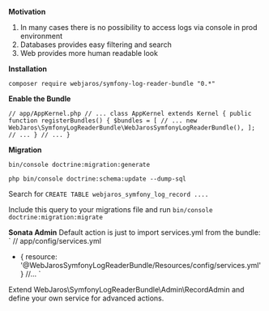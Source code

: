 **Motivation**
1. In many cases there is no possibility to access logs via console in prod environment
2. Databases provides easy filtering and search
3. Web provides more human readable look

**Installation**

`composer require webjaros/symfony-log-reader-bundle "0.*"`

**Enable the Bundle**

`
// app/AppKernel.php
// ...
class AppKernel extends Kernel
{
    public function registerBundles()
    {
        $bundles = [
            // ...
            new WebJaros\SymfonyLogReaderBundle\WebJarosSymfonyLogReaderBundle(),
        ];
        // ...
    }
    // ...
}
`

**Migration**

`bin/console doctrine:migration:generate`

`php bin/console doctrine:schema:update --dump-sql`

Search for
`CREATE TABLE webjaros_symfony_log_record ....`

Include this query to your migrations file and run
`bin/console doctrine:migration:migrate`

**Sonata Admin**
Default action is just to import services.yml from the bundle:
`
// app/config/services.yml
- { resource: '@WebJarosSymfonyLogReaderBundle/Resources/config/services.yml' }
//...
`

Extend WebJaros\SymfonyLogReaderBundle\Admin\RecordAdmin and define your own service for advanced actions.
